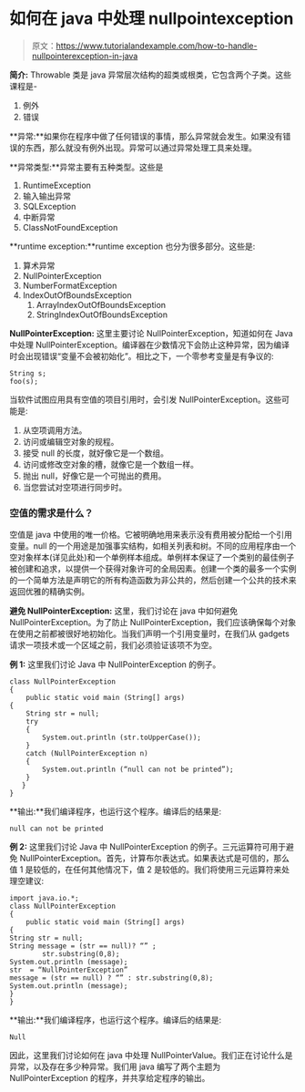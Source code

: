 # 如何在 java 中处理 nullpointexception

> 原文：<https://www.tutorialandexample.com/how-to-handle-nullpointerexception-in-java>

**简介:** Throwable 类是 java 异常层次结构的超类或根类，它包含两个子类。这些课程是-

1.  例外
2.  错误

**异常:**如果你在程序中做了任何错误的事情，那么异常就会发生。如果没有错误的东西，那么就没有例外出现。异常可以通过异常处理工具来处理。

**异常类型:**异常主要有五种类型。这些是

1.  RuntimeException
2.  输入输出异常
3.  SQLException
4.  中断异常
5.  ClassNotFoundException

**runtime exception:**runtime exception 也分为很多部分。这些是:

1.  算术异常
2.  NullPointerException
3.  NumberFormatException
4.  IndexOutOfBoundsException
    1.  ArrayIndexOutOfBoundsException
    2.  StringIndexOutOfBoundsException

**NullPointerException:** 这里主要讨论 NullPointerException，知道如何在 Java 中处理 NullPointerException。编译器在少数情况下会防止这种异常，因为编译时会出现错误“变量不会被初始化”。相比之下，一个零参考变量是有争议的:

```
String s;
foo(s); 
```

当软件试图应用具有空值的项目引用时，会引发 NullPointerException。这些可能是:

1.  从空项调用方法。
2.  访问或编辑空对象的规程。
3.  接受 null 的长度，就好像它是一个数组。
4.  访问或修改空对象的槽，就像它是一个数组一样。
5.  抛出 null，好像它是一个可抛出的费用。
6.  当您尝试对空项进行同步时。

### 空值的需求是什么？

空值是 java 中使用的唯一价格。它被明确地用来表示没有费用被分配给一个引用变量。null 的一个用途是加强事实结构，如相关列表和树。不同的应用程序由一个空对象样本(详见此处)和一个单例样本组成。单例样本保证了一个类别的最佳例子被创建和追求，以提供一个获得对象许可的全局因素。创建一个类的最多一个实例的一个简单方法是声明它的所有构造函数为非公共的，然后创建一个公共的技术来返回优雅的精确实例。

**避免 NullPointerException:** 这里，我们讨论在 java 中如何避免 NullPointerException。为了防止 NullPointerException，我们应该确保每个对象在使用之前都被很好地初始化。当我们声明一个引用变量时，在我们从 gadgets 请求一项技术或一个区域之前，我们必须验证该项不为空。

**例 1:** 这里我们讨论 Java 中 NullPointerException 的例子。

```
class NullPointerException
{
	public static void main (String[] args)
{
	String str = null;
	try
	{
		System.out.println (str.toUpperCase());
	}
	catch (NullPointerException n)
	{
		System.out.println (“null can not be printed”);
	}
   }
} 
```

**输出:**我们编译程序，也运行这个程序。编译后的结果是:

```
null can not be printed
```

**例 2:** 这里我们讨论 Java 中 NullPointerException 的例子。三元运算符可用于避免 NullPointerException。首先，计算布尔表达式。如果表达式是可信的，那么值 1 是较低的，在任何其他情况下，值 2 是较低的。我们将使用三元运算符来处理空建议:

```
import java.io.*;
class NullPointerException
{
	public static void main (String[] args)
{
String str = null;
String message = (str == null)? “” ;
		str.substring(0,8);
System.out.println (message);
str  = “NullPointerException”
message = (str == null) ? “” : str.substring(0,8);
System.out.println (message);
}
}
```

**输出:**我们编译程序，也运行这个程序。编译后的结果是:

```
Null
```

因此，这里我们讨论如何在 java 中处理 NullPointerValue。我们正在讨论什么是异常，以及存在多少种异常。我们用 java 编写了两个主题为 NullPointerException 的程序，并共享给定程序的输出。